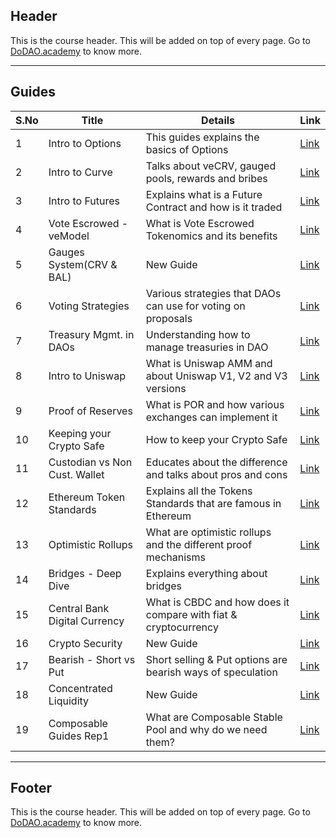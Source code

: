 ## Header
This is the course header. This will be added on top of every page. Go to [DoDAO.academy](https://www.dodao.academy) to know more.

---

## Guides

| S.No        | Title       |  Details  |  Link  |
| ----------- | ----------- |----------- | ----------- |
| 1      | Intro to Options | This guides explains the basics of Options |  [Link](generated/markdown/intro-to-options-dodao-academy.md) |
 | 2      | Intro to Curve | Talks about veCRV, gauged pools, rewards and bribes |  [Link](generated/markdown/intro-to-curve-dodao-academy.md) |
 | 3      | Intro to Futures | Explains what is a Future Contract and how is it traded |  [Link](generated/markdown/intro-to-futures-dodao-academy.md) |
 | 4      | Vote Escrowed - veModel | What is Vote Escrowed Tokenomics and its benefits |  [Link](generated/markdown/vemodel-vote-escrowed-dodao-academy.md) |
 | 5      | Gauges System(CRV & BAL) | New Guide |  [Link](generated/markdown/gauges-and-bribes-in-crv-and-bal-dodao-academy.md) |
 | 6      | Voting Strategies | Various strategies that DAOs can use for voting on proposals |  [Link](generated/markdown/voting-strategies-dodao-academy.md) |
 | 7      | Treasury Mgmt. in DAOs | Understanding how to manage treasuries in DAO |  [Link](generated/markdown/dao-treasury-dodao-academy.md) |
 | 8      | Intro to Uniswap | What is Uniswap AMM and about Uniswap V1, V2 and V3 versions |  [Link](generated/markdown/intro-to-uniswap-dodao-academy.md) |
 | 9      | Proof of Reserves | What is POR and how various exchanges can implement it |  [Link](generated/markdown/proof-of-reserves-dodao-academy.md) |
 | 10      | Keeping your Crypto Safe | How to keep your Crypto Safe |  [Link](generated/markdown/keeping-your-crypto-safe-dodao-academy.md) |
 | 11      | Custodian vs Non Cust. Wallet | Educates about the difference and talks about pros and cons |  [Link](generated/markdown/custodian-vs-non-cust-wallet-dodao-academy.md) |
 | 12      | Ethereum Token Standards | Explains all the Tokens Standards that are famous in Ethereum |  [Link](generated/markdown/ethereum-token-standards-dodao-academy.md) |
 | 13      | Optimistic Rollups | What are optimistic rollups and the different proof mechanisms |  [Link](generated/markdown/optimistic-rollups-dodao-academy.md) |
 | 14      | Bridges - Deep Dive | Explains everything about bridges |  [Link](generated/markdown/bridges-deep-dive-dodao-academy.md) |
 | 15      | Central Bank Digital Currency | What is CBDC and how does it compare with fiat & cryptocurrency |  [Link](generated/markdown/central-bank-digital-currency-dodao-academy.md) |
 | 16      | Crypto Security | New Guide |  [Link](generated/markdown/crypto-security-dodao-academy.md) |
 | 17      | Bearish - Short vs Put | Short selling & Put options are bearish ways of speculation |  [Link](generated/markdown/bearish-short-vs-put-dodao-academy.md) |
 | 18      | Concentrated Liquidity | New Guide |  [Link](generated/markdown/concentrated-liquidity-dodao-academy.md) |
 | 19      | Composable Guides Rep1 | What are Composable Stable Pool and why do we need them? |  [Link](generated/markdown/composable-stable-pools-dodao-academy.md) |

---
## Footer
This is the course header. This will be added on top of every page. Go to [DoDAO.academy](https://www.dodao.academy) to know more.
 